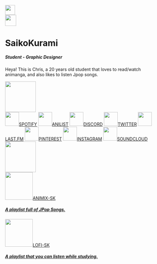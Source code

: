 
<!DOCTYPE html>
<html lang="en">
  <head>
    <meta charset="UTF-8" />
    <meta http-equiv="X-UA-Compatible" content="IE=edge" />
    <meta name="viewport" content="width=device-width, initial-scale=1.0" />
    <title>SaikoKurami's Home</title>
    <link rel="icon" href="https://files.catbox.moe/akcn72.ico">
    <link rel="stylesheet" href="style.css" />
    <link rel="stylesheet" href="https://cdnjs.cloudflare.com/ajax/libs/animate.css/4.1.1/animate.min.css">
    <link rel="preconnect" href="https://fonts.googleapis.com">
      <link rel="preconnect" href="https://fonts.gstatic.com" crossorigin>
      <link href="https://fonts.googleapis.com/css2?family=Poppins:wght@500&display=swap" rel="stylesheet">
    </head>
    <body>
        <div class="profile">
        <div class="header" data-src="assets/banner.jpg" lazy="loaded" style="background-image: url(https://saikokurami.github.io/assets/banner.jpg);"></div>
        <div class="box">
        <div class="hyper" data-tooltip="HyperSquad Balance"><img width="32" src="assets/hyper.svg"></div>
        <div class="stray-admin" data-tooltip="Stray Guild Master"><img width="36" src="assets/admin.svg"></div>
        <img src="assets/profile.png" alt="" class="box-img">
        <h1>SaikoKurami</h1>
        <h5>Student - Graphic Designer</h5>
        <p>Heya! This is Chris, a 20 years old student that loves to read/watch animanga, and also likes to listen Jpop songs.</p>
            <div class="social-title"><img width="100" src="assets/social-title.svg"></div>
            <div class="social">
                <a target="_blank" rel="noopener noreferrer" href="https://sptfy.com/SaikoKurami"><img width="45" src="assets/spotify.png"><span>SPOTIFY</span></a>
                <a target="_blank" rel="noopener noreferrer" href="https://anilist.co/user/SaikoKurami"><img allign="left" width="45" src="assets/anilist.png"><span>ANILIST</span></a>
                <a target="_blank" rel="noopener noreferrer" href="https://discordid.netlify.app/?id=721692323469066293"><img width="45" src="assets/discord.png"><span>DISCORD</span></a>
                <a target="_blank" rel="noopener noreferrer" href="https://twitter.com/SaikoKurami"><img width="45" src="assets/twitter.png"><span>TWITTER</span></a>
                <a target="_blank" rel="noopener noreferrer" href="https://www.last.fm/user/SaikoKurami"><img width="45" src="assets/lastfm.png"><span>LAST.FM</span></a>
                <a target="_blank" rel="noopener noreferrer" href="https://www.pinterest.com/SaikoKurami"><img width="45" src="assets/pinterest.png"><span>PINTEREST</span></a>
                <a target="_blank" rel="noopener noreferrer" href="https://www.instagram.com/saikokurami/"><img width="45" src="assets/instagram.png"><span>INSTAGRAM</span></a>
                <a target="_blank" rel="noopener noreferrer" href="https://soundcloud.com/saikokurami"><img width="45" src="assets/soundcloud.png"><span>SOUNDCLOUD</span></a>
            </div>
            <div class="playlist-title"><img width="100" src="assets/playlist-title.svg"></div>
            <div class="playlist">
            <a target="_blank" rel="noopener noreferrer" href=" https://sptfy.com/70ba"><img width="90" src="assets/animix-cover.png"><span>ANIMIX-SK</span>
                <br><h5>A playlist full of JPop Songs.</h5></a>
            <a target="_blank" rel="noopener noreferrer" href="https://sptfy.com/70b6"><img width="90" src="assets/lofi-cover.png"><span>LOFI-SK</span>
                <br><h5>A playlist that you can listen while studying.</h5></a>
            </div>
            <div class="date" id="date">
                <script type="text/javascript">
                    function doDate() {
                        var str = "";
                        var months = new Array("January", "February", "March", "April", "May", "June", "July", "August", "September", "October", "November", "December");
                        var clock = new Date();
                        var now = new Date();

                        str += months[clock.getMonth()] + " " + now.getDate() + ", " + clock.getFullYear() + " | " + ("0" + now.getHours()).slice(-2) +":" + ("0" + now.getMinutes()).slice(-2) + ":" + ("0" + now.getSeconds()).slice(-2);
                        document.getElementById("date").innerHTML = str;
                    }
                    setInterval(doDate, 1000);
                    doDate();
                </script>
        </div>
        <img src="https://s01.flagcounter.com/mini/N92Z/bg_151f2e/txt_415164/border_151f2e/flags_0/" alt="Flag Counter" class="counter"></a>
        </div>
    </body>
</html>
